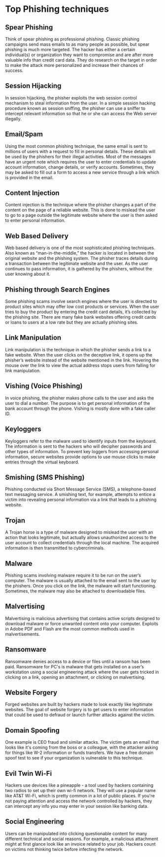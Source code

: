 # Top Phishing techniques

## Spear Phishing

Think of spear phishing as professional phishing. Classic phishing campaigns send mass emails to as many people as possible, but spear phishing is much more targeted. The hacker has either a certain individual(s) or organization they want to compromise and are after more valuable info than credit card data. They do research on the target in order to make the attack more personalized and increase their chances of success.

## Session Hijacking

In session hijacking, the phisher exploits the web session control mechanism to steal information from the user. In a simple session hacking procedure known as session sniffing, the phisher can use a sniffer to intercept relevant information so that he or she can access the Web server illegally.

## Email/Spam

Using the most common phishing technique, the same email is sent to millions of users with a request to fill in personal details. These details will be used by the phishers for their illegal activities. Most of the messages have an urgent note which requires the user to enter credentials to update account information, change details, or verify accounts. Sometimes, they may be asked to fill out a form to access a new service through a link which is provided in the email.

## Content Injection

Content injection is the technique where the phisher changes a part of the content on the page of a reliable website. This is done to mislead the user to go to a page outside the legitimate website where the user is then asked to enter personal information.

## Web Based Delivery

Web based delivery is one of the most sophisticated phishing techniques. Also known as “man-in-the-middle,” the hacker is located in between the original website and the phishing system. The phisher traces details during a transaction between the legitimate website and the user. As the user continues to pass information, it is gathered by the phishers, without the user knowing about it.

## Phishing through Search Engines

Some phishing scams involve search engines where the user is directed to product sites which may offer low cost products or services. When the user tries to buy the product by entering the credit card details, it’s collected by the phishing site. There are many fake bank websites offering credit cards or loans to users at a low rate but they are actually phishing sites.

## Link Manipulation

Link manipulation is the technique in which the phisher sends a link to a fake website. When the user clicks on the deceptive link, it opens up the phisher’s website instead of the website mentioned in the link. Hovering the mouse over the link to view the actual address stops users from falling for link manipulation.

## Vishing (Voice Phishing)

In voice phishing, the phisher makes phone calls to the user and asks the user to dial a number. The purpose is to get personal information of the bank account through the phone. Vishing is mostly done with a fake caller ID.

## Keyloggers

Keyloggers refer to the malware used to identify inputs from the keyboard. The information is sent to the hackers who will decipher passwords and other types of information. To prevent key loggers from accessing personal information, secure websites provide options to use mouse clicks to make entries through the virtual keyboard.

## Smishing (SMS Phishing)

Phishing conducted via Short Message Service (SMS), a telephone-based text messaging service. A smishing text, for example, attempts to entice a victim into revealing personal information via a link that leads to a phishing website.

## Trojan

A Trojan horse is a type of malware designed to mislead the user with an action that looks legitimate, but actually allows unauthorized access to the user account to collect credentials through the local machine. The acquired information is then transmitted to cybercriminals.

## Malware

Phishing scams involving malware require it to be run on the user’s computer. The malware is usually attached to the email sent to the user by the phishers. Once you click on the link, the malware will start functioning. Sometimes, the malware may also be attached to downloadable files.

## Malvertising

Malvertising is malicious advertising that contains active scripts designed to download malware or force unwanted content onto your computer. Exploits in Adobe PDF and Flash are the most common methods used in malvertisements.

## Ransomware

Ransomware denies access to a device or files until a ransom has been paid. Ransomware for PC's is malware that gets installed on a user’s workstation using a social engineering attack where the user gets tricked in clicking on a link, opening an attachment, or clicking on malvertising.

## Website Forgery

Forged websites are built by hackers made to look exactly like legitimate websites. The goal of website forgery is to get users to enter information that could be used to defraud or launch further attacks against the victim.

## Domain Spoofing

One example is CEO fraud and similar attacks. The victim gets an email that looks like it's coming from the boss or a colleague, with the attacker asking for things like W-2 information or funds transfers. We have a free domain spoof test to see if your organization is vulnerable to this technique.

## Evil Twin Wi-Fi

Hackers use devices like a pineapple - a tool used by hackers containing two radios to set up their own wi-fi network. They will use a popular name like AT\&T Wi-Fi, which is pretty common in a lot of public places. If you're not paying attention and access the network controlled by hackers, they can intercept any info you may enter in your session like banking data.

## Social Engineering

Users can be manipulated into clicking questionable content for many different technical and social reasons. For example, a malicious attachment might at first glance look like an invoice related to your job. Hackers count on victims not thinking twice before infecting the network.
